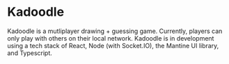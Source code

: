 # Kadoodle

Kadoodle is a mutliplayer drawing + guessing game. Currently, players can only play with others on their local network. Kadoodle is in development using a tech stack of React, Node (with Socket.IO), the Mantine UI library, and Typescript.

